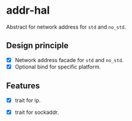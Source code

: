 # addr-hal
Abstract for network address for `std` and `no_std`.

## Design principle

- [X] Network address facade for `std` and `no_std`.
- [X] Optional bind for specific platform.

## Features

- [X] trait for ip.
- [X] trait for sockaddr.


